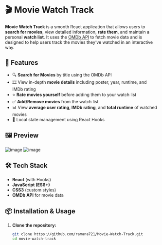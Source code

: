 # 🎬 Movie Watch Track

**Movie Watch Track** is a smooth React application that allows users to **search for movies**, view detailed information, **rate them**, and maintain a personal **watch list**. It uses the [OMDb API](https://www.omdbapi.com/) to fetch movie data and is designed to help users track the movies they’ve watched in an interactive way.

## 🚀 Features

- 🔍 **Search for Movies** by title using the OMDb API
- 🎞️ View in-depth **movie details** including poster, year, runtime, and IMDb rating
- ⭐ **Rate movies yourself** before adding them to your watch list
- ✅ **Add/Remove movies** from the watch list
- 📊 View **average user rating, IMDb rating**, and **total runtime** of watched movies
- 💾 Local state management using React Hooks

## 🖼️ Preview
![image](https://github.com/user-attachments/assets/08d87ed6-0e14-4fb0-b52b-af5634bfca1b)
![image](https://github.com/user-attachments/assets/cefc8bfe-760d-42c2-92ab-8062ba4783b2)

## 🛠️ Tech Stack

- **React** (with Hooks)
- **JavaScript (ES6+)**
- **CSS3** (custom styles)
- **OMDb API** for movie data

## 📦 Installation & Usage

1. **Clone the repository:**

   ```bash
   git clone https://github.com/ramana721/Movie-Watch-Track.git
   cd movie-watch-track
